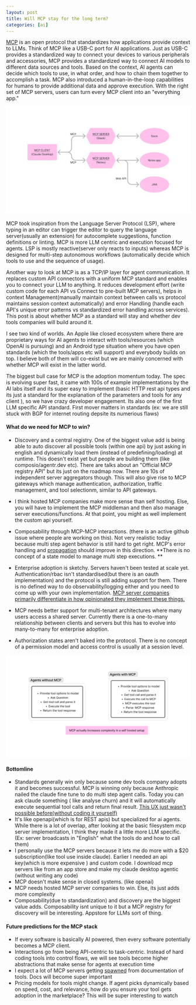 ```yaml
---
layout: post
title: Will MCP stay for the long term? 
categories: [ai]
---
```


[MCP](https://modelcontextprotocol.io/introduction) is an open protocol that standardizes how applications provide context to LLMs. Think of MCP like a USB-C port for AI applications. Just as USB-C provides a standardized way to connect your devices to various peripherals and accessories, MCP provides a standardized way to connect AI models to different data sources and tools. Based on the context, AI agents can decide which tools to use, in what order, and how to chain them together to accomplish a task. MCP also introduced a human-in-the-loop capabilities for humans to provide additional data and approve execution. With the right set of MCP servers, users can turn every MCP client into an "everything app."

<div align = "center">
<img  src="/assets/files/mcp.jpg">
</div>


MCP took inspiration from the Language Server Protocol (LSP), where typing in an editor can trigger the editor to query the language server(usually an extension) for autocomplete suggestions, function definitions or linting. MCP is more LLM centric and execution focused for agents. LSP is mostly reactive(server only reacts to inputs) whereas MCP is designed for multi-step autonomous workflows (automatically decide which tools to use and the sequence of usage).

Another way to look at MCP is as a TCP/IP layer for agent communication. It replaces custom API connectors with a uniform MCP standard and enables you to connect your LLM to anything. It reduces development effort (write custom code for each API vs Connect to pre-built MCP servers), helps in context Management(manually maintain context between calls vs protocol maintains session context automatically) and error Handling (handle each API's unique error patterns vs standardized error handling across services). This post is about whether MCP as a standard will stay and whether dev tools companies will build around it.

I see two kind of worlds. An Apple like closed ecosystem where there are proprietary ways for AI agents to interact with tools/resources (which OpenAI is pursuing) and an Android type situation where you have open standards (which the tools/apps etc will support) and everybody builds on top. I believe both of them will co-exist but we are mainly concerned with whether MCP will exist in the latter world.

The biggest bull case for MCP is the adoption momentum today. The spec is evolving super fast, it came with 100s of example implementations by the AI labs itself and its super easy to implement (basic HTTP rest api types and its just a standard for the explanation of the parameters and tools for any client ), so we have crazy developer engagement. Its also one of the first LLM specific API standard. First mover matters in standards (ex: we are still stuck with BGP for internet routing depsite its numerious flaws)


#### What do we need for MCP to win? 

- Discovery and a central registry. One of the biggest value add is being able to auto discover all possible tools (within one api) by just asking in english and dynamically load them (instead of predefining/loading) at runtime. This doesn't exist yet but people are building them (like composio/agentr.dev etc). There are talks about an "Official MCP registry API" but its just on the roadmap now. There are 10s of independent server aggregators though. This will also give rise to MCP gateways which manage authentication, authorization, traffic management, and tool selectionm, similar to API gateways.
  
- I think hosted MCP companies make more sense than self hosting. Else, you will have to implement the MCP middleman and then also manage server executions/functions. At that point, you might as well implement the custom api yourself.
  
- Composability through MCP-MCP interactions. (there is an active github issue where people are working on this). Not very realistic today because multi step agent behavior is still hard to get right. MCP's error handling and <u>propagation</u> should improve in this direction. **There is no concept of a state model to manage multi step executions. **
  
- Enterprise adoption is sketchy. Servers haven't been tested at scale yet. Authentication/rbac isn't standardised(but there is an oauth implementation) and the protocol is still adding support for them. There is no defined way to do observability/logging either and you need to come up with your own implementation. <u>MCP server companies primarily differentiate in how opinionated they implement these things.</u>

- MCP needs better support for multi-tenant architectures where many users access a shared server. Currently there is a one-to-many relationship between clients and servers but this has to evolve into many-to-many for enterprise adoption.

- Authorization states aren't baked into the protocol. There is no concept of a permission model and access control is usually at a session level. 

<div align = "center">
<img  src="/assets/files/mcp1.jpg">
</div>

#### Bottomline

- Standards generally win only because some dev tools company adopts it and becomes successful. MCP is winning only because Anthropic nailed the claude fine tune to do multi step agent calls. Today you can ask claude something ( like analyse churn) and it will automatically execute sequential tool calls and return final result. <u>This UX just wasn't possible before(without coding it yourself)</u>
- It's like openapi(which is for REST apis) but specialized for ai agents. While there is a lot of overlap, after looking at the basic filesystem mcp server implementation, I think they made it a little more LLM specific. (Ex: server broadcasts in "English" what the tools do and how to call them)
- I personally use the MCP servers because it lets me do more with a $20 subscription(like tool use inside claude). Earlier I needed an api key(which is more expensive ) and custom code. I download mcp servers like from an app store and make my claude desktop agentic (without writing any code)
- MCP doesn't make sense in closed systems. (like openai)
- MCP needs hosted MCP server companies to win. Else, its just adds more complexity
- Composability(due to standardization) and discovery are the biggest value adds. Composability isnt unique to it but a MCP registry for discovery will be interesting. Appstore for LLMs sort of thing.

#### Future predictions for the MCP stack

- If every software is basically AI powered, then every software potentially becomes a MCP client. 
- Interactions go from being API-centric to task-centric. Instead of hard coding tools into control flows, we will see tools become higher abstractions that make sense for agents at execution time
- I expect a lot of MCP servers getting [spawned](https://mintlify.com/blog/generate-mcp-servers-for-your-docs) from documentation of tools. Docs will become super important
- Pricing models for tools might change. If agent picks dynamically based on speed, cost, and relevance, how do you ensure your tool gets adoption in the marketplace? This will be super interesting to watch
